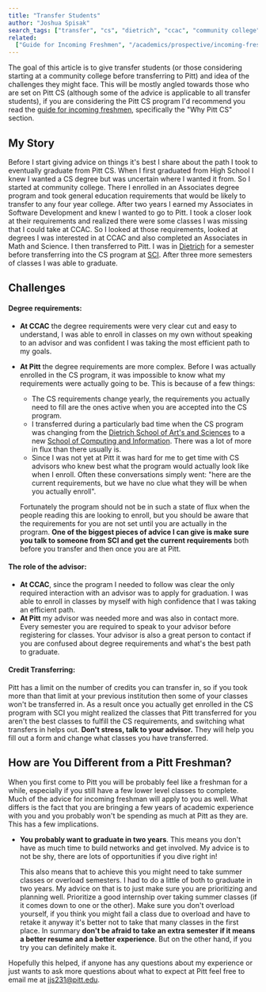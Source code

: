 ```yaml
---
title: "Transfer Students"
author: "Joshua Spisak"
search_tags: ["transfer", "cs", "dietrich", "ccac", "community college"]
related:
  ["Guide for Incoming Freshmen", "/academics/prospective/incoming-freshmen"]
---
```


The goal of this article is to give transfer students (or those considering starting at a community college before transferring to Pitt) and idea of the challenges they might face. This will be mostly angled towards those who are set on Pitt CS (although some of the advice is applicable to all transfer students), if you are considering the Pitt CS program I'd recommend you read the [guide for incoming freshmen](/academics/prospective/incoming-freshmen), specifically the "Why Pitt CS" section.

## My Story

Before I start giving advice on things it's best I share about the path I took to eventually graduate from Pitt CS. When I first graduated from High School I knew I wanted a CS degree but was uncertain where I wanted it from. So I started at community college. There I enrolled in an Associates degree program and took general education requirements that would be likely to transfer to any four year college. After two years I earned my Associates in Software Development and knew I wanted to go to Pitt. I took a closer look at their requirements and realized there were some classes I was missing that I could take at CCAC. So I looked at those requirements, looked at degrees I was interested in at CCAC and also completed an Associates in Math and Science. I then transferred to Pitt. I was in [Dietrich](https://www.asundergrad.pitt.edu/) for a semester before transferring into the CS program at [SCI](http://sci.pitt.edu/). After three more semesters of classes I was able to graduate.

## Challenges

#### Degree requirements:

- **At CCAC** the degree requirements were very clear cut and easy to understand, I was able to enroll in classes on my own without speaking to an advisor and was confident I was taking the most efficient path to my goals.
- **At Pitt** the degree requirements are more complex. Before I was actually enrolled in the CS program, it was impossible to know what my requirements were actually going to be. This is because of a few things:

  - The CS requirements change yearly, the requirements you actually need to fill are the ones active when you are accepted into the CS program.
  - I transferred during a particularly bad time when the CS program was changing from the [Dietrich School of Art's and Sciences](https://www.asundergrad.pitt.edu/) to a new [School of Computing and Information](http://sci.pitt.edu/). There was a lot of more in flux than there usually is.
  - Since I was not yet at Pitt it was hard for me to get time with CS advisors who knew best what the program would actually look like when I enroll. Often these conversations simply went: "here are the current requirements, but we have no clue what they will be when you actually enroll".

  Fortunately the program should not be in such a state of flux when the people reading this are looking to enroll, but you should be aware that the requirements for you are not set until you are actually in the program. **One of the biggest pieces of advice I can give is make sure you talk to someone from SCI and get the current requirements** both before you transfer and then once you are at Pitt.

#### The role of the advisor:

- **At CCAC**, since the program I needed to follow was clear the only required interaction with an advisor was to apply for graduation. I was able to enroll in classes by myself with high confidence that I was taking an efficient path.
- **At Pitt** my advisor was needed more and was also in contact more. Every semester you are required to speak to your advisor before registering for classes. Your advisor is also a great person to contact if you are confused about degree requirements and what's the best path to graduate.

#### Credit Transferring:

Pitt has a limit on the number of credits you can transfer in, so if you took more than that limit at your previous institution then some of your classes won't be transferred in. As a result once you actually get enrolled in the CS program with SCI you might realized the classes that Pitt transferred for you aren't the best classes to fulfill the CS requirements, and switching what transfers in helps out. **Don't stress, talk to your advisor.** They will help you fill out a form and change what classes you have transferred.

## How are You Different from a Pitt Freshman?

When you first come to Pitt you will be probably feel like a freshman for a while, especially if you still have a few lower level classes to complete. Much of the advice for incoming freshman will apply to you as well. What differs is the fact that you are bringing a few years of academic experience with you and you probably won't be spending as much at Pitt as they are. This has a few implications.

- **You probably want to graduate in two years**. This means you don't have as much time to build networks and get involved. My advice is to not be shy, there are lots of opportunities if you dive right in!

  This also means that to achieve this you might need to take summer classes or overload semesters. I had to do a little of both to graduate in two years. My advice on that is to just make sure you are prioritizing and planning well. Prioritize a good internship over taking summer classes (if it comes down to one or the other). Make sure you don't overload yourself, if you think you might fail a class due to overload and have to retake it anyway it's better not to take that many classes in the first place. In summary **don't be afraid to take an extra semester if it means a better resume and a better experience**. But on the other hand, if you try you can definitely make it.

Hopefully this helped, if anyone has any questions about my experience or just wants to ask more questions about what to expect at Pitt feel free to email me at [jjs231@pitt.edu](mailto:jjs231@pitt.edu).
